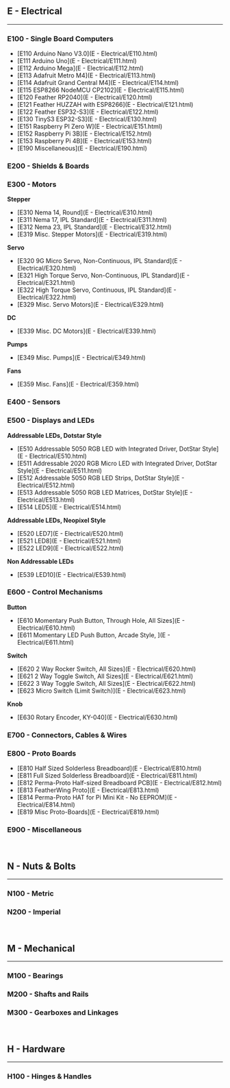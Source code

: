 
## E - Electrical
***

### E100 - Single Board Computers

- [E110    Arduino Nano V3.0](E - Electrical/E110.html)
- [E111    Arduino Uno](E - Electrical/E111.html)
- [E112    Arduino Mega](E - Electrical/E112.html)
- [E113    Adafruit Metro M4](E - Electrical/E113.html)
- [E114    Adafruit Grand Central M4](E - Electrical/E114.html)
- [E115    ESP8266 NodeMCU CP2102](E - Electrical/E115.html)
- [E120    Feather RP2040](E - Electrical/E120.html)
- [E121    Feather HUZZAH with ESP8266](E - Electrical/E121.html)
- [E122    Feather ESP32-S3](E - Electrical/E122.html)
- [E130    TinyS3 ESP32-S3](E - Electrical/E130.html)
- [E151    Raspberry PI Zero W](E - Electrical/E151.html)
- [E152    Raspberry Pi 3B](E - Electrical/E152.html)
- [E153    Raspberry Pi 4B](E - Electrical/E153.html)
- [E190    Miscellaneous](E - Electrical/E190.html)

### E200 - Shields & Boards

### E300 - Motors 

**Stepper**
- [E310    Nema 14, Round](E - Electrical/E310.html)
- [E311    Nema 17, IPL Standard](E - Electrical/E311.html)
- [E312    Nema 23, IPL Standard](E - Electrical/E312.html)
- [E319    Misc. Stepper Motors](E - Electrical/E319.html)

**Servo**
- [E320    9G Micro Servo, Non-Continuous, IPL Standard](E - Electrical/E320.html)
- [E321    High Torque Servo, Non-Continuous, IPL Standard](E - Electrical/E321.html)
- [E322    High Torque Servo, Continuous, IPL Standard](E - Electrical/E322.html)
- [E329    Misc. Servo Motors](E - Electrical/E329.html)

**DC**
- [E339    Misc. DC Motors](E - Electrical/E339.html)

**Pumps**
- [E349    Misc. Pumps](E - Electrical/E349.html)

**Fans**
- [E359    Misc. Fans](E - Electrical/E359.html)

### E400 - Sensors

### E500 - Displays and LEDs

**Addressable LEDs, Dotstar Style**

- [E510    Addressable 5050 RGB LED with Integrated Driver, DotStar Style](E - Electrical/E510.html)
- [E511    Addressable 2020 RGB Micro LED with Integrated Driver, DotStar Style](E - Electrical/E511.html)
- [E512    Addressable 5050 RGB LED Strips, DotStar Style](E - Electrical/E512.html)
- [E513    Addressable 5050 RGB LED Matrices, DotStar Style](E - Electrical/E513.html)
- [E514    LED5](E - Electrical/E514.html)

**Addressable LEDs, Neopixel Style**

- [E520    LED7](E - Electrical/E520.html)
- [E521    LED8](E - Electrical/E521.html)
- [E522    LED9](E - Electrical/E522.html)

**Non Addressable LEDs**

- [E539    LED10](E - Electrical/E539.html)

### E600 - Control Mechanisms

**Button**
- [E610    Momentary Push Button, Through Hole, All Sizes](E - Electrical/E610.html)
- [E611    Momentary LED Push Button, Arcade Style, ](E - Electrical/E611.html)

**Switch**
- [E620    2 Way Rocker Switch, All Sizes](E - Electrical/E620.html)
- [E621    2 Way Toggle Switch, All Sizes](E - Electrical/E621.html)
- [E622    3 Way Toggle Switch, All Sizes](E - Electrical/E622.html)
- [E623    Micro Switch (Limit Switch)](E - Electrical/E623.html)

**Knob**
- [E630    Rotary Encoder, KY-040](E - Electrical/E630.html)

### E700 - Connectors, Cables & Wires

### E800 - Proto Boards

- [E810    Half Sized Solderless Breadboard](E - Electrical/E810.html)
- [E811    Full Sized Solderless Breadboard](E - Electrical/E811.html)
- [E812    Perma-Proto Half-sized Breadboard PCB](E - Electrical/E812.html)
- [E813    FeatherWing Proto](E - Electrical/E813.html)
- [E814    Perma-Proto HAT for Pi Mini Kit - No EEPROM](E - Electrical/E814.html)
- [E819    Misc Proto-Boards](E - Electrical/E819.html)

### E900 - Miscellaneous

<br>

## N - Nuts & Bolts
***

### N100 - Metric

### N200 - Imperial

<br>

## M - Mechanical
***

### M100 - Bearings

### M200 - Shafts and Rails

### M300 - Gearboxes and Linkages

<br>

## H - Hardware
***

### H100 - Hinges & Handles

